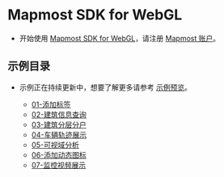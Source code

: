 # Mapmost SDK for WebGL

  - 开始使用 [Mapmost SDK for WebGL](https://www.mapmost.com/#/layout/webgl/home/)，请注册 [Mapmost 账户](https://www.mapmost.com/#/productApply/webgl)。

## 示例目录

- 示例正在持续更新中，想要了解更多请参考 [示例预览](https://www.mapmost.com/mapmost_docs/webgl/latest/docs/card-default)。

  - [01-添加标签](https://github.com/Mapmost/MMWebGLSample/tree/main/example/01-tags_addMarker.html) 
  - [02-建筑信息查询](https://github.com/Mapmost/MMWebGLSample/tree/main/example/02-interact_queryBuildingInfo.html) 
  - [03-建筑分层分户](https://github.com/Mapmost/MMWebGLSample/tree/main/example/03-interact_queryBuildingStratifiedHouseholds.html) 
  - [04-车辆轨迹展示](https://github.com/Mapmost/MMWebGLSample/tree/main/example/04-scene_displayVehicleTrack.html) 
  - [05-可视域分析](https://github.com/Mapmost/MMWebGLSample/tree/main/example/05-analysis_visualFieldAnalysis.html) 
  - [06-添加动态图标](https://github.com/Mapmost/MMWebGLSample/tree/main/example/06-tags_dynamicIcons.html) 
  - [07-监控视频展示](https://github.com/Mapmost/MMWebGLSample/tree/main/example/07-tags_videoIcons.html) 
  